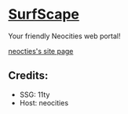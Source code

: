 # [SurfScape](https://eversoul.neocities.org)

Your friendly Neocities web portal!

[neocties's site page](https://neocities.org/site/eversoul)

## Credits:

- SSG: 11ty
- Host: neocities
